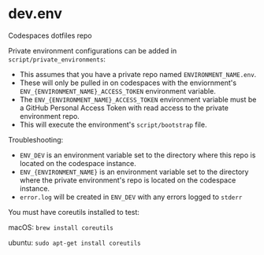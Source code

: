 # dev.env

Codespaces dotfiles repo

Private environment configurations can be added in `script/private_environments`:

- This assumes that you have a private repo named `ENVIRONMENT_NAME.env`.
- These will only be pulled in on codespaces with the enviornment's `ENV_{ENVIRONMENT_NAME}_ACCESS_TOKEN` environment variable.
- The `ENV_{ENVIRONMENT_NAME}_ACCESS_TOKEN` environment variable must be a GitHub Personal Access Token with read access to the private environment repo.
- This will execute the environment's `script/bootstrap` file.

Troubleshooting:

- `ENV_DEV` is an environment variable set to the directory where this repo is located on the codespace instance.
- `ENV_{ENVIRONMENT_NAME}` is an environment variable set to the directory where the private environment's repo is located on the codespace instance.
- `error.log` will be created in `ENV_DEV` with any errors logged to `stderr`

You must have coreutils installed to test:

macOS: `brew install coreutils`

ubuntu: `sudo apt-get install coreutils`

